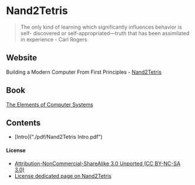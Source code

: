 # Nand2Tetris

> The only kind of learning which significantly influences behavior is self- discovered or self-appropriated—truth that has been assimilated in experience - Carl Rogers

## Website
Building a Modern Computer From First Principles - [Nand2Tetris](https://www.nand2tetris.org)

## Book
[The Elements of Computer Systems](https://www.nand2tetris.org/book)

## Contents

- [Intro]("./pdf/Nand2Tetris Intro.pdf")

#### License
- [Attribution-NonCommercial-ShareAlike 3.0 Unported (CC BY-NC-SA 3.0)](https://creativecommons.org/licenses/by-nc-sa/3.0/)
- [License dedicated page on Nand2Tetris](https://www.nand2tetris.org/license)
